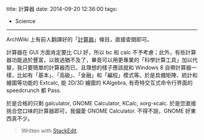 title: 計算器
date: 2014-09-20 12:36:00
tags:
- Science
---
ArchWiki 上有前人翻譯好的「[計算器](https://wiki.archlinux.org/index.php/List_of_Applications_%28%E7%AE%80%E4%BD%93%E4%B8%AD%E6%96%87%29#.E8.AE.A1.E7.AE.97.E5.99.A8)」條目，直接查閱即可。

計算器在 GUI 方面肯定要比 CLI 好，所以 bc 和 calc 不予考慮；此外，有些計算器功能過於豐富，以致過猶不及了，畢竟可以用更專業的「科學計算工具」加以代替，我只要簡單的計算器而已，且理想的樣子應該就和 Windows 8 自帶計算器一樣，比如有「基本」、「高級」、「金融」和「編程」模式等。於是具備矩陣、統計和繪圖等功能的 Extcalc, 能 2D/3D 繪圖的 KAlgebra, 有奇特交互式命令行界面的 speedcrunch 都 Pass.

於是合格的只剩 galculator, GNOME Calculator, KCalc, xorg-xcalc. 於是您直接挑合您口味的計算器即可，我偏愛 GNOME Calculator. 不得不說，GNOME 好東西真不少。


> Written with [StackEdit](https://stackedit.io/).